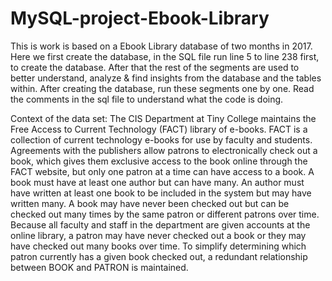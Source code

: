 # MySQL-project-Ebook-Library

This is work is based on a Ebook Library database of two months in 2017. Here we first create the database, in the SQL file run line 5 to line 238 first, to create the database. After that the rest of the segments are used to better
understand, analyze & find insights from the database and the tables within. After creating the database, run these segments one by one. Read the comments in the sql file to understand what the code is doing.

Context of the data set: The CIS Department at Tiny College maintains the Free Access to Current Technology (FACT) library of e-books. FACT is a collection of current technology e-books for use by 
faculty and students. Agreements with the publishers allow patrons to electronically check out a book, which gives them exclusive access to the book online through the FACT website, but only one 
patron at a time can have access to a book. A book must have at least one author but can have many. An author must have written at least one book to be included in the system but may have written many. 
A book may have never been checked out but can be checked out many times by the same patron or different patrons over time. Because all faculty and staff in the department are given accounts at the 
online library, a patron may have never checked out a book or they may have checked out many books over time. To simplify determining which patron currently has a given book checked out, a redundant 
relationship between BOOK and PATRON is maintained.
